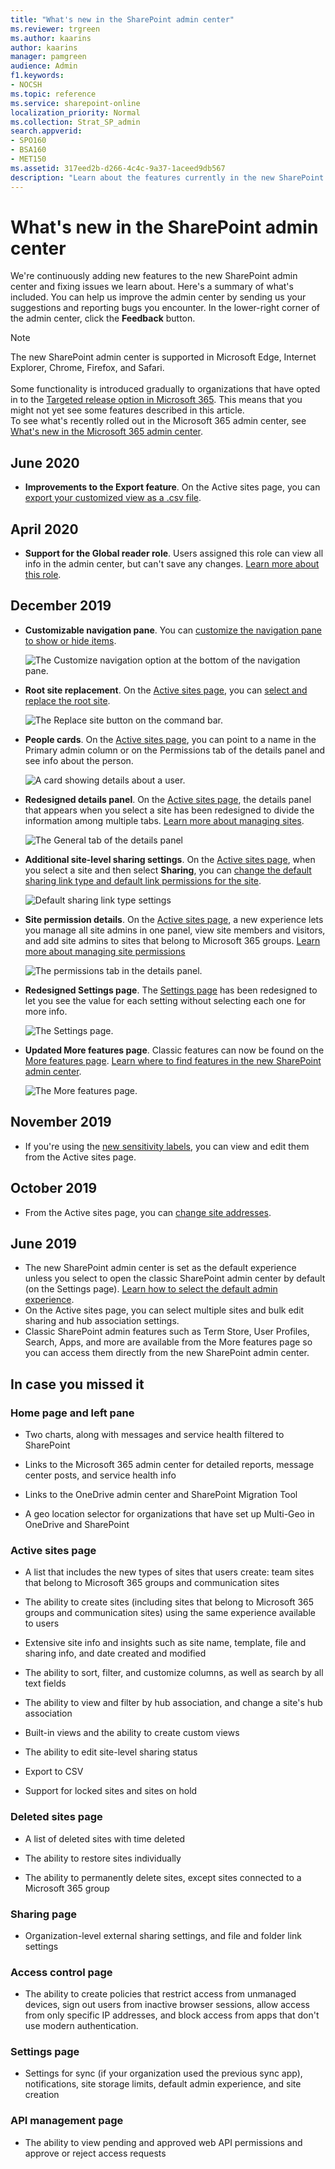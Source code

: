 ```yaml
---
title: "What's new in the SharePoint admin center"
ms.reviewer: trgreen
ms.author: kaarins
author: kaarins
manager: pamgreen
audience: Admin
f1.keywords:
- NOCSH
ms.topic: reference
ms.service: sharepoint-online
localization_priority: Normal
ms.collection: Strat_SP_admin
search.appverid:
- SPO160
- BSA160
- MET150
ms.assetid: 317eed2b-d266-4c4c-9a37-1aceed9db567
description: "Learn about the features currently in the new SharePoint admin center."
---
```


# What's new in the SharePoint admin center

We're continuously adding new features to the new SharePoint admin center and fixing issues we learn about. Here's a summary of what's included. You can help us improve the admin center by sending us your suggestions and reporting bugs you encounter. In the lower-right corner of the admin center, click the **Feedback** button.
  
> [!NOTE]
> The new SharePoint admin center is supported in Microsoft Edge, Internet Explorer, Chrome, Firefox, and Safari. <br><br>Some functionality is introduced gradually to organizations that have opted in to the [Targeted release option in Microsoft 365](/office365/admin/manage/release-options-in-office-365). This means that you might not yet see some features described in this article. <br>To see what's recently rolled out in the Microsoft 365 admin center, see [What's new in the Microsoft 365 admin center](/microsoft-365/admin/whats-new-in-preview).
  
## June 2020

- **Improvements to the Export feature**. On the Active sites page, you can [export your customized view as a .csv file](manage-sites-in-new-admin-center.md#export-to-csv).

## April 2020

- **Support for the Global reader role**. Users assigned this role can view all info in the admin center, but can't save any changes. [Learn more about this role](/azure/active-directory/users-groups-roles/directory-assign-admin-roles#global-reader).

## December 2019

- **Customizable navigation pane**. You can [customize the navigation pane to show or hide items](/sharepoint/get-started-new-admin-center#customize-the-navigation-pane).
    
    ![The Customize navigation option at the bottom of the navigation pane.](media/customize-navigation.png)

- **Root site replacement**. On the [Active sites page](https://admin.microsoft.com/sharepoint?page=siteManagement&modern=true), you can [select and replace the root site](modern-root-site.md). 

    ![The Replace site button on the command bar.](media/replace-site-button.png)

- **People cards**. On the [Active sites page](https://admin.microsoft.com/sharepoint?page=siteManagement&modern=true), you can point to a name in the Primary admin column or on the Permissions tab of the details panel and see info about the person. 

    ![A card showing details about a user.](media/people-card.png)

- **Redesigned details panel**. On the [Active sites page](https://admin.microsoft.com/sharepoint?page=siteManagement&modern=true), the details panel that appears when you select a site has been redesigned to divide the information among multiple tabs. [Learn more about managing sites](manage-sites-in-new-admin-center.md).

    ![The General tab of the details panel](media/d0ddbc56-328e-42fb-b143-3faa14799fac.PNG)

- **Additional site-level sharing settings**. On the [Active sites page](https://admin.microsoft.com/sharepoint?page=siteManagement&modern=true), when you select a site and then select **Sharing**, you can [change the default sharing link type and default link permissions for the site](change-external-sharing-site.md). 

    ![Default sharing link type settings](media/default-sharing-link-type-site.png)

- **Site permission details**. On the [Active sites page](https://admin.microsoft.com/sharepoint?page=siteManagement&modern=true), a new experience lets you manage all site admins in one panel, view site members and visitors, and add site admins to sites that belong to Microsoft 365 groups. [Learn more about managing site permissions](site-permissions.md) 

    ![The permissions tab in the details panel.](media/permissions-panel.png)

- **Redesigned Settings page**. The [Settings page](https://admin.microsoft.com/sharepoint?page=settings&modern=true) has been redesigned to let you see the value for each setting without selecting each one for more info.

    ![The Settings page.](media/settings-page.png)

- **Updated More features page**. Classic features can now be found on the [More features page](https://admin.microsoft.com/sharepoint?page=classicfeatures&modern=true). [Learn where to find features in the new SharePoint admin center](/sharepoint/get-started-new-admin-center#where-to-find-things-in-the-new-sharepoint-admin-center).

    ![The More features page.](media/more-features-page.png)

## November 2019

- If you're using the [new sensitivity labels](/microsoft-365/compliance/sensitivity-labels-teams-groups-sites), you can view and edit them from the Active sites page.

## October 2019

- From the Active sites page, you can [change site addresses](change-site-address.md).

## June 2019

- The new SharePoint admin center is set as the default experience unless you select to open the classic SharePoint admin center by default (on the Settings page). [Learn how to select the default admin experience](/sharepoint/get-started-new-admin-center#open-the-new-sharepoint-admin-center-by-default).
- On the Active sites page, you can select multiple sites and bulk edit sharing and hub association settings.
- Classic SharePoint admin features such as Term Store, User Profiles, Search, Apps, and more are available from the More features page so you can access them directly from the new SharePoint admin center.


## In case you missed it

### Home page and left pane
  
- Two charts, along with messages and service health filtered to SharePoint
    
- Links to the Microsoft 365 admin center for detailed reports, message center posts, and service health info
    
- Links to the OneDrive admin center and SharePoint Migration Tool
    
- A geo location selector for organizations that have set up Multi-Geo in OneDrive and SharePoint
    
### Active sites page
  
- A list that includes the new types of sites that users create: team sites that belong to Microsoft 365 groups and communication sites
    
- The ability to create sites (including sites that belong to Microsoft 365 groups and communication sites) using the same experience available to users
    
- Extensive site info and insights such as site name, template, file and sharing info, and date created and modified
    
- The ability to sort, filter, and customize columns, as well as search by all text fields

- The ability to view and filter by hub association, and change a site's hub association
    
- Built-in views and the ability to create custom views
    
- The ability to edit site-level sharing status
    
- Export to CSV
    
- Support for locked sites and sites on hold
    
### Deleted sites page
  
- A list of deleted sites with time deleted
    
- The ability to restore sites individually

- The ability to permanently delete sites, except sites connected to a Microsoft 365 group
    
### Sharing page
  
- Organization-level external sharing settings, and file and folder link settings

### Access control page
  
- The ability to create policies that restrict access from unmanaged devices, sign out users from inactive browser sessions, allow access from only specific IP addresses, and block access from apps that don't use modern authentication.

### Settings page
  
- Settings for sync (if your organization used the previous sync app), notifications, site storage limits, default admin experience, and site creation

### API management page
  
- The ability to view pending and approved web API permissions and approve or reject access requests

